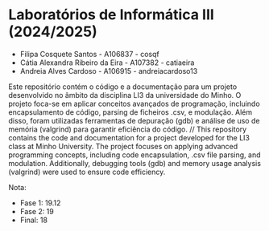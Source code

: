 # Laboratórios de Informática III (2024/2025)

* Filipa Cosquete Santos - A106837 - cosqf
* Cátia Alexandra Ribeiro da Eira - A107382 - catiaeira
* Andreia Alves Cardoso - A106915 - andreiacardoso13

Este repositório contém o código e a documentação para um projeto desenvolvido no âmbito da disciplina LI3 da universidade do Minho. O projeto foca-se em aplicar conceitos avançados de programação, incluindo encapsulamento de código, parsing de ficheiros .csv, e modulação. Além disso, foram utilizadas ferramentas de depuração (gdb) e análise de uso de memória (valgrind) para garantir eficiência do código.
//
This repository contains the code and documentation for a project developed for the LI3 class at Minho University. The project focuses on applying advanced programming concepts, including code encapsulation, .csv file parsing, and modulation. Additionally, debugging tools (gdb) and memory usage analysis (valgrind) were used to ensure code efficiency.

Nota:
* Fase 1: 19.12
* Fase 2: 19
* Final: 18
